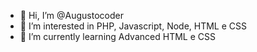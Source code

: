 - 👋 Hi, I’m @Augustocoder
- 👀 I’m interested in PHP, Javascript, Node, HTML e CSS
- 🌱 I’m currently learning Advanced HTML e CSS 


<!---
Augustocoder/Augustocoder is a ✨ special ✨ repository because its `README.md` (this file) appears on your GitHub profile.
You can click the Preview link to take a look at your changes.
--->
